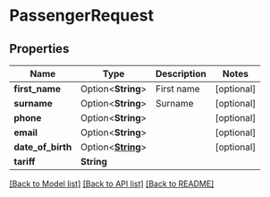 # PassengerRequest

## Properties

Name | Type | Description | Notes
------------ | ------------- | ------------- | -------------
**first_name** | Option<**String**> | First name | [optional]
**surname** | Option<**String**> | Surname | [optional]
**phone** | Option<**String**> |  | [optional]
**email** | Option<**String**> |  | [optional]
**date_of_birth** | Option<[**String**](string.md)> |  | [optional]
**tariff** | **String** |  | 

[[Back to Model list]](../README.md#documentation-for-models) [[Back to API list]](../README.md#documentation-for-api-endpoints) [[Back to README]](../README.md)


